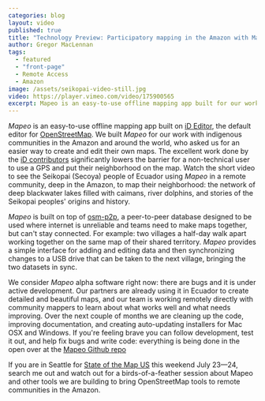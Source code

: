 ```yaml
---
categories: blog
layout: video
published: true
title: "Technology Preview: Participatory mapping in the Amazon with Mapeo"
author: Gregor MacLennan
tags:
  - featured
  - "front-page"
  - Remote Access
  - Amazon
image: /assets/seikopai-video-still.jpg
video: https://player.vimeo.com/video/175900565
excerpt: Mapeo is an easy-to-use offline mapping app built for our work with indigenous communities in the Amazon and around the world, who asked us for an easier way to create and edit their own maps.
---
```

_Mapeo_ is an easy-to-use offline mapping app built on [iD Editor][1], the default editor for [OpenStreetMap][2]. We built _Mapeo_ for our work with indigenous communities in the Amazon and around the world, who asked us for an easier way to create and edit their own maps. The excellent work done by the [iD contributors][3] significantly lowers the barrier for a non-technical user to use a GPS and put their neighborhood on the map. <a class="play-link">Watch the short video</a> to see the Seikopai (Secoya) people of Ecuador using _Mapeo_ in a remote community, deep in the Amazon, to map their neighborhood: the network of deep blackwater lakes filled with caimans, river dolphins, and stories of the Seikopai peoples' origins and history.

[1]: https://github.com/openstreetmap/iD
[2]: https://www.openstreetmap.org
[3]: https://github.com/openstreetmap/iD/graphs/contributors

_Mapeo_ is built on top of [osm-p2p][4], a peer-to-peer database designed to be used where internet is unreliable and teams need to make maps together, but can't stay connected. For example: two villages a half-day walk apart working together on the same map of their shared territory. _Mapeo_ provides a simple interface for adding and editing data and then synchronizing changes to a USB drive that can be taken to the next village, bringing the two datasets in sync.

[4]: http://www.tieppu.com/blog/osm-p2p/

We consider _Mapeo_ alpha software right now: there are bugs and it is under active development. Our partners are already using it in Ecuador to create detailed and beautiful maps, and our team is working remotely directly with community mappers to learn about what works well and what needs improving. Over the next couple of months we are cleaning up the code, improving documentation, and creating auto-updating installers for Mac OSX and Windows. If you're feeling brave you can follow development, test it out, and help fix bugs and write code: everything is being done in the open over at the [Mapeo Github repo][5]

[5]: https://github.com/digidem/mapeo-desktop

If you are in Seattle for [State of the Map US][6] this weekend July 23—24, search me out and watch out for a birds-of-a-feather session about Mapeo and other tools we are building to bring OpenStreetMap tools to remote communities in the Amazon.

[6]: http://stateofthemap.us
